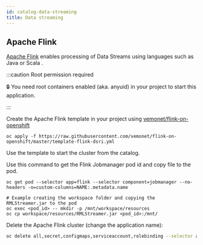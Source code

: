 ```yaml
---
id: catalog-data-streaming
title: Data streaming
---
```


## Apache Flink

[Apache Flink](https://flink.apache.org/) enables processing of Data Streams using languages such as Java or Scala .

:::caution Root permission required

🔒 You need root containers enabled (aka. anyuid) in your project to start this application.

:::

Create the Apache Flink template in your project using [vemonet/flink-on-openshift](https://github.com/vemonet/flink-on-openshift)

```shell
oc apply -f https://raw.githubusercontent.com/vemonet/flink-on-openshift/master/template-flink-dsri.yml
```

Use the template to start the cluster from the catalog.

Use this command to get the Flink Jobmanager pod id and copy file to the pod.

```shell
oc get pod --selector app=flink --selector component=jobmanager --no-headers -o=custom-columns=NAME:.metadata.name

# Example creating the workspace folder and copying the RMLStreamer.jar to the pod
oc exec <pod_id> -- mkdir -p /mnt/workspace/resources
oc cp workspace/resources/RMLStreamer.jar <pod_id>:/mnt/
```

Delete the Apache Flink cluster (change the application name):

```bash
oc delete all,secret,configmaps,serviceaccount,rolebinding --selector app=flink-cluster
```
